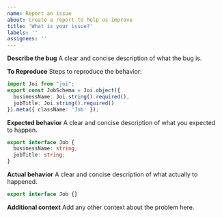 ```yaml
---
name: Report an issue
about: Create a report to help us improve
title: 'What is your issue?'
labels: ''
assignees: ''
---
```


**Describe the bug**
A clear and concise description of what the bug is.

**To Reproduce**
Steps to reproduce the behavior:

```TypeScript
import Joi from "joi";
export const JobSchema = Joi.object({
  businessName: Joi.string().required(),
  jobTitle: Joi.string().required()
}).meta({ className: 'Job' });
```

**Expected behavior**
A clear and concise description of what you expected to happen.

```TypeScript
export interface Job {
  businessName: string;
  jobTitle: string;
}
```

**Actual behavior**
A clear and concise description of what actually to happened.

```TypeScript
export interface Job {}
```

**Additional context**
Add any other context about the problem here.
